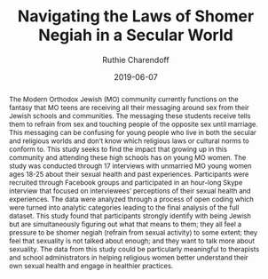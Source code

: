 ---
# Poster Metadata
title: "Navigating the Laws of Shomer Negiah in a Secular World"
date: 2019-06-07
college: "School of Education & Social Policy"
subject: "Social Sciences"
author: "Ruthie Charendoff"
doi: "10.21985/N2XJ4X"
poster_pdf: "/assets/pdfs/2019/Expo_Charendoff_19.pdf"
major: "Learning Sciences"
minor: "Global Health"
senior_thesis: true
out_funding: true
faculty_advisor: "Lilah Shapiro"
abstract: "The Modern Orthodox Jewish (MO) community currently functions on the fantasy that MO teens are receiving all their messaging around sex from their Jewish schools and communities. The messaging these students receive tells them to refrain from sex and touching people of the opposite sex until marriage. This messaging can be confusing for young people who live in both the secular and religious worlds and don’t know which religious laws or cultural norms to conform to. This study seeks to find the impact that growing up in this community and attending these high schools has on young MO women. The study was conducted through 17 interviews with unmarried MO young women ages 18-25 about their sexual health and past experiences. Participants were recruited through Facebook groups and participated in an hour-long Skype interview that focused on interviewees’ perceptions of their sexual health and experiences. The data were analyzed through a process of open coding which were turned into analytic categories leading to the final analysis of the full dataset. This study found that participants strongly identify with being Jewish but are simultaneously figuring out what that means to them; they all feel a pressure to be shomer negiah (refrain from sexual activity) to some extent; they feel that sexuality is not talked about enough; and they want to talk more about sexuality. The data from this study could be particularly meaningful to therapists and school administrators in helping religious women better understand their own sexual health and engage in healthier practices."

# scribd embed
scribd_src:
scribd_id:
---